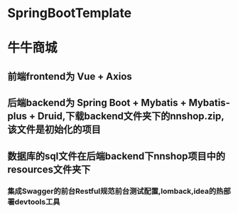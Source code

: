 # SpringBootTemplate


# 牛牛商城

## 前端frontend为 Vue + Axios
## 后端backend为 Spring Boot + Mybatis + Mybatis-plus + Druid,下载backend文件夹下的nnshop.zip,该文件是初始化的项目

## 数据库的sql文件在后端backend下nnshop项目中的resources文件夹下
###  集成Swagger的前台Restful规范前台测试配置,lomback,idea的热部署devtools工具
